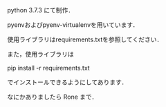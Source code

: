 
python 3.7.3 にて制作．

pyenvおよびpyenv-virtualenvを用いています．

使用ライブラリはrequirements.txtを参照してください．

また，使用ライブラリは

pip install -r requirements.txt

でインストールできるようにしてあります．

なにかありましたら Rone まで．